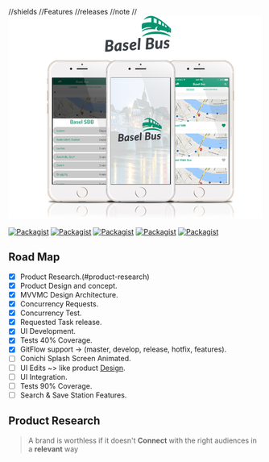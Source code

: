 //shields
//Features
//releases
//note
//
![Basel Bus: IOS Conichi Code Challenge for mostafa esmaiel](https://github.com/mostafaesmaiel/Basel-bus/blob/master/Design/BaselBus-branding.png)

[![Packagist](https://img.shields.io/badge/Architecture-MVVMC-orange.svg)]()
[![Packagist](https://img.shields.io/badge/Functionality-95%25-green.svg)]()
[![Packagist](https://img.shields.io/badge/UI-80%25-yellow.svg)]()
[![Packagist](https://img.shields.io/badge/Concurrency-Supported-orange.svg)]()
[![Packagist](https://img.shields.io/badge/Tested-40%25-gray.svg)]()

## Road Map 
- [x] Product Research.(#product-research)
- [x] Product Design and concept.  
- [x] MVVMC Design Architecture.
- [x] Concurrency Requests.  
- [x] Concurrency Test.  
- [x] Requested Task release.
- [X] UI Development.
- [x] Tests 40% Coverage.
- [x] GitFlow support -> (master, develop, release, hotfix, features).
- [ ] Conichi Splash Screen Animated. 
- [ ] UI Edits ~> like product [Design](https://github.com/mostafaesmaiel/Basel-bus/blob/master/Design/LiveBusView.jpg).
- [ ] UI Integration. 
- [ ] Tests 90% Coverage. 
- [ ] Search & Save Station Features. 

## Product Research
> A brand is worthless if it doesn't **Connect** with the right audiences in a **relevant** way